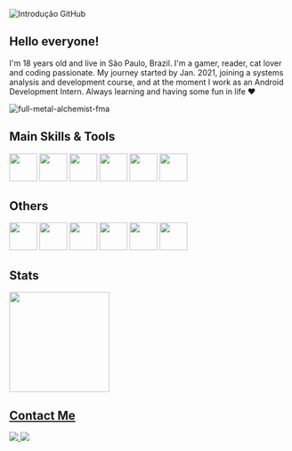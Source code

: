 ![Introdução GitHub](https://user-images.githubusercontent.com/79323949/160476573-35013f13-e7d2-4d82-8c51-2a1fff4022cc.png)

## Hello everyone!
I'm 18 years old and live in São Paulo, Brazil. I'm a gamer, reader, cat lover and coding passionate. My journey started by Jan. 2021, joining a systems analysis and development course, and at the moment I work as an Android Development Intern. Always learning and having some fun in life ❤️

![full-metal-alchemist-fma](https://user-images.githubusercontent.com/79323949/154533462-c22953a8-8272-4c80-9a87-c79d327608d6.gif)

## Main Skills & Tools
<img src="https://cdn.jsdelivr.net/gh/devicons/devicon/icons/javascript/javascript-original.svg" width="50" height="50" /> <img src="https://cdn.jsdelivr.net/gh/devicons/devicon/icons/java/java-original.svg" width="50" height="50" /> <img src="https://cdn.jsdelivr.net/gh/devicons/devicon/icons/spring/spring-original.svg" width="50" height="50" /> <img src="https://cdn.jsdelivr.net/gh/devicons/devicon/icons/mysql/mysql-original.svg" width="50" height="50" /> <img src="https://cdn.jsdelivr.net/gh/devicons/devicon/icons/git/git-original.svg" width="50" height="50" /> <img src="https://cdn.jsdelivr.net/gh/devicons/devicon/icons/android/android-plain.svg" width="50" height="50" />

## Others
<img src="https://cdn.jsdelivr.net/gh/devicons/devicon/icons/html5/html5-original.svg" width="50" height="50"/> <img src="https://cdn.jsdelivr.net/gh/devicons/devicon/icons/css3/css3-original.svg" width="50" height="50" /> <img src="https://cdn.jsdelivr.net/gh/devicons/devicon/icons/postgresql/postgresql-plain.svg" width="50" height="50" /> <img src="https://cdn.jsdelivr.net/gh/devicons/devicon/icons/ubuntu/ubuntu-plain.svg" width="50" height="50" /> <img src="https://cdn.jsdelivr.net/gh/devicons/devicon/icons/azure/azure-original.svg" width="50" height="50" /> <img src="https://cdn.jsdelivr.net/gh/devicons/devicon/icons/amazonwebservices/amazonwebservices-original.svg" width="50" height="50" />

## Stats
<div>
  <a href="https://github.com/danielpederzini">
  <img height="180em" src="https://github-readme-stats.vercel.app/api?username=danielpederzini&show_icons=true&theme=dracula&include_all_commits=true&count_private=true"/>
</div>
  
## Contact Me
<div>
  <a target="_blank" href ="mailto:pederzinidaniel@hotmail.com">
    <img src="https://img.shields.io/badge/Gmail-D14836?style=for-the-badge&logo=gmail&logoColor=white" target="_blank">
  </a>
  <a target="_blank" href="https://www.linkedin.com/in/daniel-pederzini-414353208" target="_blank">
    <img src="https://img.shields.io/badge/-LinkedIn-%230077B5?style=for-the-badge&logo=linkedin&logoColor=white" target="_blank">
  </a>   
</div>
  
 <!--  ![snake gif](https://github.com/danielpederzini/danielpederzini/blob/output/github-contribution-grid-snake.gif) -->
